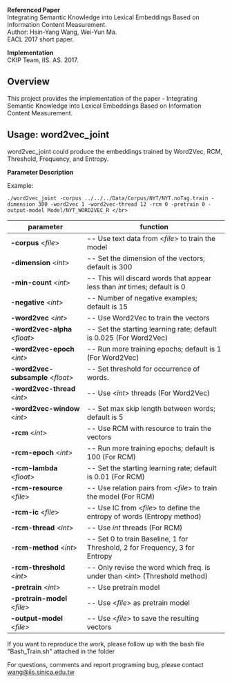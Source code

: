 **Referenced Paper** </br>
Integrating Semantic Knowledge into Lexical Embeddings Based on Information Content Measurement. </br>
Author: Hsin-Yang Wang, Wei-Yun Ma. </br>
EACL 2017 short paper. </br>

**Implementation** </br>
CKIP Team, IIS. AS. 2017. </br>

Overview
--------
This project provides the implementation of the paper - Integrating Semantic Knowledge into Lexical Embeddings Based on Information Content Measurement. </br>

Usage: word2vec_joint
---------------------
word2vec_joint could produce the embeddings trained by Word2Vec, RCM, Threshold, Frequency, and Entropy. </br>

**Parameter Description** </br>

Example:
```
./word2vec_joint -corpus ../../../Data/Corpus/NYT/NYT.noTag.train -dimension 300 -word2vec 1 -word2vec-thread 12 -rcm 0 -pretrain 0 -output-model Model/NYT_WORD2VEC_R </br>
```
| parameter | function |
|----------|---------|
| **-corpus** <*file*> |                --    Use text data from <*file*> to train the model |
| **-dimension** <*int*> |              --    Set the dimension of the vectors; default is 300 |
| **-min-count** <*int*> |              --    This will discard words that appear less than *int* times; default is 0 |
| **-negative** <*int*> |               --    Number of negative examples; default is 15 |
| **-word2vec** <*int*> |               --    Use Word2Vec to train the vectors |
| **-word2vec-alpha** <*float*> |       --    Set the starting learning rate; default is 0.025 (For Word2Vec) |
| **-word2vec-epoch** <*int*> |         --    Run more training epochs; default is 1 (For Word2Vec) |
| **-word2vec-subsample** <*float*> |   --    Set threshold for occurrence of words. |
| **-word2vec-thread** <*int*> |        --    Use <*int*> threads (For Word2Vec) |
| **-word2vec-window** <*int*> |        --    Set max skip length between words; default is 5 |
| **-rcm** <*int*> |                    --    Use RCM with resource to train the vectors |
| **-rcm-epoch** <*int*> |              --    Run more training epochs; default is 100 (For RCM) |
| **-rcm-lambda** <*float*> |           --    Set the starting learning rate; default is 0.01 (For RCM) |
| **-rcm-resource** <*file*> |          --    Use relation pairs from <*file*> to train the model (For RCM) |
| **-rcm-ic** <*file*> |                --    Use IC from <*file*> to define the entropy of words (Entropy method) |
| **-rcm-thread** <*int*> |             --    Use *int* threads (For RCM)  |
| **-rcm-method** <*int*> |             --    Set 0 to train Baseline, 1 for Threshold, 2 for Frequency, 3 for Entropy |
| **-rcm-threshold** <*int*> |          --    Only revise the word which freq. is under than <*int*> (Threshold method)  </br>
| **-pretrain** <*int*> |               --    Use pretrain model |
| **-pretrain-model** <*file*> |        --    Use <*file*> as pretrain model |
| **-output-model** <*file*> |          --    Use <*file*> to save the resulting vectors |

If you want to reproduce the work, please follow up with the bash file "Bash_Train.sh" attached in the folder </br>

For questions, comments and report programing bug, please contact wang@iis.sinica.edu.tw </br>
